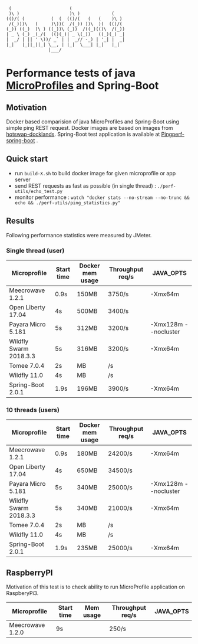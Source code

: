      (                      (
     )\ )                   )\ )            (
    (()/( (          (  (  (()/(   (   (    )\ )
     /(_)))\   (     )\))(  /(_)) ))\  )(  (()/(
    (_)) ((_)  )\ ) ((_))\ (_))  /((_)(()\  /(_))
    | _ \ (_) _(_/(  (()(_)| _ \(_))   ((_)(_) _|
    |  _/ | || ' \))/ _` | |  _// -_) | '_| |  _|
    |_|   |_||_||_| \__, | |_|  \___| |_|   |_|
                    |___/

# Performance tests of java [MicroProfiles](https://microprofile.io/) and Spring-Boot

## Motivation

Docker based comparision of java MicroProfiles and Spring-Boot using simple ping REST request. Docker images are based
on images from [hotswap-docklands](https://github.com/HotswapProjects/hotswap-docklands). Spring-Boot test application 
is available at [Pingperf-spring-boot](https://github.com/skybber/pingperf-spring-boot) .


## Quick start

* run `build-X.sh` to build docker image for given microprofile or app server
* send REST requests as fast as possible (in single thread) : `./perf-utils/echo_test.py`
* monitor performance : `watch "docker stats --no-stream --no-trunc && echo && ./perf-utils/ping_statistics.py"`

## Results

Following performance statistics were measured by JMeter.

### Single thread (user)

|Microprofile|Start time|Docker mem usage|Throughput req/s|JAVA_OPTS|
|------------|----------|----------------|----------------|---------|
|Meecrowave 1.2.1|0.9s|150MB|3750/s|-Xmx64m|
|Open Liberty 17.04|4s|500MB|3400/s||
|Payara Micro 5.181|5s|312MB|3200/s|-Xmx128m --nocluster|
|Wildfly Swarm 2018.3.3|5s|316MB|3200/s|-Xmx64m|
|Tomee 7.0.4|2s|MB|/s||
|Wildfly 11.0|4s|MB|/s||
|Spring-Boot 2.0.1|1.9s|196MB|3900/s|-Xmx64m|

### 10 threads (users)

|Microprofile|Start time|Docker mem usage|Throughput req/s|JAVA_OPTS|
|------------|----------|----------------|----------------|---------|
|Meecrowave 1.2.1|0.9s|180MB|24200/s|-Xmx64m|
|Open Liberty 17.04|4s|650MB|34500/s||
|Payara Micro 5.181|5s|340MB|25000/s|-Xmx128m --nocluster|
|Wildfly Swarm 2018.3.3|5s|340MB|21000/s|-Xmx64m|
|Tomee 7.0.4|2s|MB|/s||
|Wildfly 11.0|4s|MB|/s||
|Spring-Boot 2.0.1|1.9s|235MB|25000/s|-Xmx64m|

## RaspberryPI

Motivation of this test is to check ability to run MicroProfile application on RaspberyPi3.

|Microprofile|Start time|Mem usage|Throughput req/s|JAVA_OPTS|
|------------|----------|----------------|----------------|---------|
|Meecrowave 1.2.0|9s||250/s||
